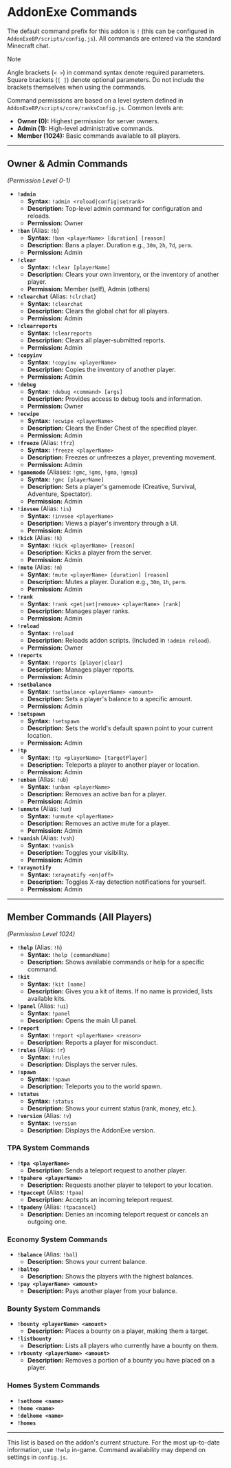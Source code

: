 # AddonExe Commands

The default command prefix for this addon is `!` (this can be configured in `AddonExeBP/scripts/config.js`). All commands are entered via the standard Minecraft chat.

> [!NOTE]
> Angle brackets (`< >`) in command syntax denote required parameters.
> Square brackets (`[ ]`) denote optional parameters.
> Do not include the brackets themselves when using the commands.

Command permissions are based on a level system defined in `AddonExeBP/scripts/core/ranksConfig.js`. Common levels are:
- **Owner (0):** Highest permission for server owners.
- **Admin (1):** High-level administrative commands.
- **Member (1024):** Basic commands available to all players.

---

## Owner & Admin Commands

*(Permission Level 0-1)*

- **`!admin`**
  - **Syntax:** `!admin <reload|config|setrank>`
  - **Description:** Top-level admin command for configuration and reloads.
  - **Permission:** Owner
- **`!ban`** (Alias: `!b`)
  - **Syntax:** `!ban <playerName> [duration] [reason]`
  - **Description:** Bans a player. Duration e.g., `30m`, `2h`, `7d`, `perm`.
  - **Permission:** Admin
- **`!clear`**
  - **Syntax:** `!clear [playerName]`
  - **Description:** Clears your own inventory, or the inventory of another player.
  - **Permission:** Member (self), Admin (others)
- **`!clearchat`** (Alias: `!clrchat`)
  - **Syntax:** `!clearchat`
  - **Description:** Clears the global chat for all players.
  - **Permission:** Admin
- **`!clearreports`**
  - **Syntax:** `!clearreports`
  - **Description:** Clears all player-submitted reports.
  - **Permission:** Admin
- **`!copyinv`**
  - **Syntax:** `!copyinv <playerName>`
  - **Description:** Copies the inventory of another player.
  - **Permission:** Admin
- **`!debug`**
  - **Syntax:** `!debug <command> [args]`
  - **Description:** Provides access to debug tools and information.
  - **Permission:** Owner
- **`!ecwipe`**
  - **Syntax:** `!ecwipe <playerName>`
  - **Description:** Clears the Ender Chest of the specified player.
  - **Permission:** Admin
- **`!freeze`** (Alias: `!frz`)
  - **Syntax:** `!freeze <playerName>`
  - **Description:** Freezes or unfreezes a player, preventing movement.
  - **Permission:** Admin
- **`!gamemode`** (Aliases: `!gmc`, `!gms`, `!gma`, `!gmsp`)
  - **Syntax:** `!gmc [playerName]`
  - **Description:** Sets a player's gamemode (Creative, Survival, Adventure, Spectator).
  - **Permission:** Admin
- **`!invsee`** (Alias: `!is`)
  - **Syntax:** `!invsee <playerName>`
  - **Description:** Views a player's inventory through a UI.
  - **Permission:** Admin
- **`!kick`** (Alias: `!k`)
  - **Syntax:** `!kick <playerName> [reason]`
  - **Description:** Kicks a player from the server.
  - **Permission:** Admin
- **`!mute`** (Alias: `!m`)
  - **Syntax:** `!mute <playerName> [duration] [reason]`
  - **Description:** Mutes a player. Duration e.g., `30m`, `1h`, `perm`.
  - **Permission:** Admin
- **`!rank`**
  - **Syntax:** `!rank <get|set|remove> <playerName> [rank]`
  - **Description:** Manages player ranks.
  - **Permission:** Admin
- **`!reload`**
  - **Syntax:** `!reload`
  - **Description:** Reloads addon scripts. (Included in `!admin reload`).
  - **Permission:** Owner
- **`!reports`**
  - **Syntax:** `!reports [player|clear]`
  - **Description:** Manages player reports.
  - **Permission:** Admin
- **`!setbalance`**
  - **Syntax:** `!setbalance <playerName> <amount>`
  - **Description:** Sets a player's balance to a specific amount.
  - **Permission:** Admin
- **`!setspawn`**
  - **Syntax:** `!setspawn`
  - **Description:** Sets the world's default spawn point to your current location.
  - **Permission:** Admin
- **`!tp`**
  - **Syntax:** `!tp <playerName> [targetPlayer]`
  - **Description:** Teleports a player to another player or location.
  - **Permission:** Admin
- **`!unban`** (Alias: `!ub`)
  - **Syntax:** `!unban <playerName>`
  - **Description:** Removes an active ban for a player.
  - **Permission:** Admin
- **`!unmute`** (Alias: `!um`)
  - **Syntax:** `!unmute <playerName>`
  - **Description:** Removes an active mute for a player.
  - **Permission:** Admin
- **`!vanish`** (Alias: `!vsh`)
  - **Syntax:** `!vanish`
  - **Description:** Toggles your visibility.
  - **Permission:** Admin
- **`!xraynotify`**
  - **Syntax:** `!xraynotify <on|off>`
  - **Description:** Toggles X-ray detection notifications for yourself.
  - **Permission:** Admin

---

## Member Commands (All Players)

*(Permission Level 1024)*

- **`!help`** (Alias: `!h`)
  - **Syntax:** `!help [commandName]`
  - **Description:** Shows available commands or help for a specific command.
- **`!kit`**
  - **Syntax:** `!kit [name]`
  - **Description:** Gives you a kit of items. If no name is provided, lists available kits.
- **`!panel`** (Alias: `!ui`)
  - **Syntax:** `!panel`
  - **Description:** Opens the main UI panel.
- **`!report`**
  - **Syntax:** `!report <playerName> <reason>`
  - **Description:** Reports a player for misconduct.
- **`!rules`** (Alias: `!r`)
  - **Syntax:** `!rules`
  - **Description:** Displays the server rules.
- **`!spawn`**
  - **Syntax:** `!spawn`
  - **Description:** Teleports you to the world spawn.
- **`!status`**
  - **Syntax:** `!status`
  - **Description:** Shows your current status (rank, money, etc.).
- **`!version`** (Alias: `!v`)
  - **Syntax:** `!version`
  - **Description:** Displays the AddonExe version.

### TPA System Commands
- **`!tpa <playerName>`**
  - **Description:** Sends a teleport request to another player.
- **`!tpahere <playerName>`**
  - **Description:** Requests another player to teleport to your location.
- **`!tpaccept`** (Alias: `!tpaa`)
  - **Description:** Accepts an incoming teleport request.
- **`!tpadeny`** (Alias: `!tpacancel`)
  - **Description:** Denies an incoming teleport request or cancels an outgoing one.

### Economy System Commands
- **`!balance`** (Alias: `!bal`)
  - **Description:** Shows your current balance.
- **`!baltop`**
  - **Description:** Shows the players with the highest balances.
- **`!pay <playerName> <amount>`**
  - **Description:** Pays another player from your balance.

### Bounty System Commands
- **`!bounty <playerName> <amount>`**
  - **Description:** Places a bounty on a player, making them a target.
- **`!listbounty`**
  - **Description:** Lists all players who currently have a bounty on them.
- **`!rbounty <playerName> <amount>`**
  - **Description:** Removes a portion of a bounty you have placed on a player.

### Homes System Commands
- **`!sethome <name>`**
- **`!home <name>`**
- **`!delhome <name>`**
- **`!homes`**

---
This list is based on the addon's current structure. For the most up-to-date information, use `!help` in-game. Command availability may depend on settings in `config.js`.
